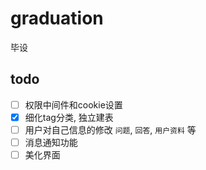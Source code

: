 # graduation
毕设


## todo

- [ ] 权限中间件和cookie设置
- [x] 细化tag分类, 独立建表
- [ ] 用户对自己信息的修改 `问题`, `回答`, `用户资料` 等
- [ ] 消息通知功能
- [ ] 美化界面
